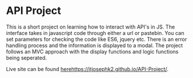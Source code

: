# API Project
This is a short project on learning how to interact with API's in JS. The interface takes in javascript code through either a url or pastebin. You can set parameters for checking the code like ES6, jquery etc. 
There is an error handling process and the information is displayed to a modal. The project follows an MVC approach with the display functions and logic functions being seperated. 

Live site can be found [here](https://itjosephk2.github.io/API-Project/)https://itjosephk2.github.io/API-Project/.
